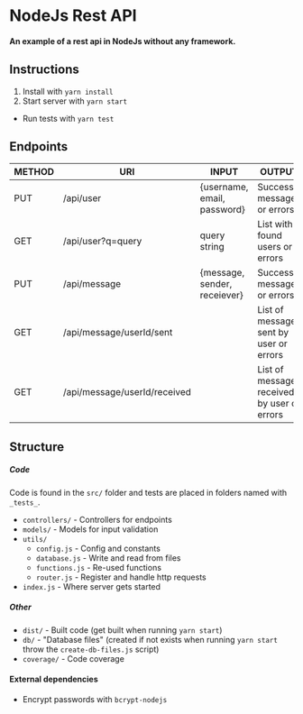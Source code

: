 NodeJs Rest API
===================
#### An example of a rest api in NodeJs without any framework.

## Instructions
1. Install with `yarn install`
2. Start server with `yarn start`


- Run tests with `yarn test`

## Endpoints
|METHOD    |URI                           |INPUT                         |OUTPUT
|----------|------------------------------|------------------------------|----------------------------
|PUT       |/api/user                     |{username, email, password}   | Success message or errors
|GET       |/api/user?q=query             |query string                  | List with found users or errors
|PUT       |/api/message                  |{message, sender, receiever}  | Success message or errors
|GET       |/api/message/userId/sent      |                              | List of messages sent by user or errors
|GET       |/api/message/userId/received  |                              | List of messages received by user or errors



## Structure

##### Code
Code is found in the `src/` folder and tests are placed in folders named with `_tests_`.

- `controllers/` - Controllers for endpoints
- `models/` - Models for input validation 
- `utils/`
  - `config.js` - Config and constants
  - `database.js` - Write and read from files
  - `functions.js` - Re-used functions
  - `router.js` - Register and handle http requests
- `index.js` - Where server gets started

##### Other
- `dist/` - Built code (get built when running `yarn start`)
- `db/` - "Database files" (created if not exists when running `yarn start` throw the `create-db-files.js` script)
- `coverage/` - Code coverage

#### External dependencies
- Encrypt passwords with `bcrypt-nodejs`
